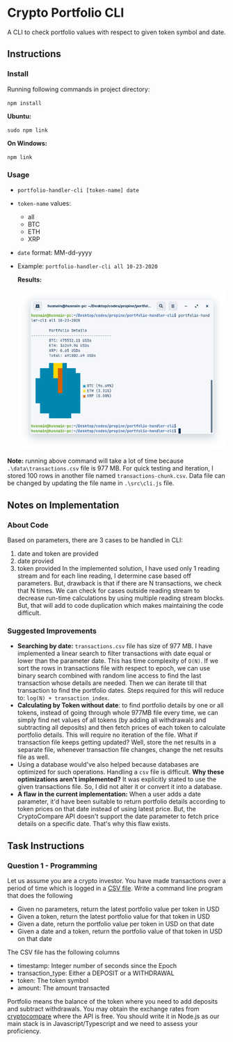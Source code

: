 # Crypto Portfolio CLI
A CLI to check portfolio values with respect to given token symbol and date. 

## Instructions
### Install
Running following commands in project directory: 

`npm install`

**Ubuntu:**

`sudo npm link`

**On Windows:**

`npm link`

### Usage
- `portfolio-handler-cli [token-name] date`
- `token-name` values:
    - all
    - BTC
    - ETH
    - XRP
- `date` format: MM-dd-yyyy
- Example: `portfolio-handler-cli all 10-23-2020`

    **Results:**

    ![CLI Screenshot](./screenshots/cli.png)

**Note:** running above command will take a lot of time because `.\data\transactions.csv` file is 977 MB. For quick testing and iteration, I stored 100 rows in another file named `transactions-chunk.csv`. Data file can be changed by updating the file name in `.\src\cli.js` file.

## Notes on Implementation
### About Code
Based on parameters, there are 3 cases to be handled in CLI:
1. date and token are provided
2. date provied
3. token provided
In the implemented solution, I have used only 1 reading stream and for each line reading, I determine case based off parameters. But, drawback is that if there are N transactions, we check that N times. We can check for cases outside reading stream to decrease run-time calculations by using multiple reading stream blocks. But, that will add to code duplication which makes maintaining the code difficult.

### Suggested Improvements
- **Searching by date:** `transactions.csv` file has size of 977 MB. I have implemented a linear search to filter transactions with date equal or lower than the parameter date. This has time complexity of `O(N)`. 
If we sort the rows in transactions file with respect to epoch, we can use binary search combined with random line access to find the last transaction whose details are needed. Then we can iterate till that transaction to find the portfolio dates. Steps required for this will reduce to: `log(N) + transaction_index`.
- **Calculating by Token without date**: to find portfolio details by one or all tokens, instead of going through whole 977MB file every time, we can simply find net values of all tokens (by adding all withdrawals and subtracting all deposits) and then fetch prices of each token to calculate portfolio details. This will require no iteration of the file.
What if transaction file keeps getting updated? Well, store the net results in a separate file, whenever transaction file changes, change the net results file as well.
- Using a database would've also helped because databases are optimized for such operations. Handling a `csv` file is difficult.
**Why these optimizations aren't implemented?**
It was explicitly stated to use the given transactions file. So, I did not alter it or convert it into a database.
- **A flaw in the current implementation:** When a user adds a date parameter, it'd have been suitable to return portfolio details according to token prices on that date instead of using latest price. But, the CryptoCompare API doesn't support the date parameter to fetch price details on a specific date. That's why this flaw exists.

## Task Instructions
### Question 1 - Programming
Let us assume you are a crypto investor. You have made transactions over a period of time which is logged in a [CSV file](https://s3-ap-southeast-1.amazonaws.com/static.propine.com/transactions.csv.zip). Write a command line program that does the following

 - Given no parameters, return the latest portfolio value per token in USD
 - Given a token, return the latest portfolio value for that token in USD
 - Given a date, return the portfolio value per token in USD on that date
 - Given a date and a token, return the portfolio value of that token in USD on that date

The CSV file has the following columns
 - timestamp: Integer number of seconds since the Epoch
 - transaction_type: Either a DEPOSIT or a WITHDRAWAL
 - token: The token symbol
 - amount: The amount transacted

Portfolio means the balance of the token where you need to add deposits and subtract withdrawals. You may obtain the exchange rates from [cryptocompare](https://min-api.cryptocompare.com/) where the API is free. You should write it in Node.js as our main stack is in Javascript/Typescript and we need to assess your proficiency.
